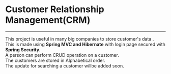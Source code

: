 # Customer Relationship Management(CRM)
---
This project is useful in many big companies to store customer's data .</br>
This is made using **Spring MVC and Hibernate** with login page secured with **Spring Security**.</br>
A person can perform CRUD operation on a customer.</br>
The customers are stored in Alphabetical order.</br>
The update for searching a customer willbe added soon.
